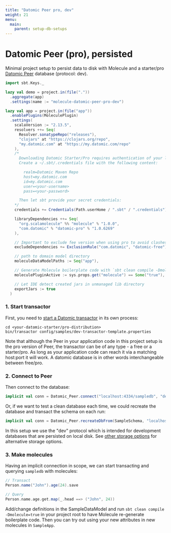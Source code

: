 ```yaml
---
title: "Datomic Peer pro, dev"
weight: 21
menu:
  main:
    parent: setup-db-setups
---
```


# Datomic Peer (pro), persisted

Minimal project setup to persist data to disk with Molecule and a starter/pro [Datomic Peer](https://docs.datomic.com/on-prem/peer-getting-started.html) database (protocol: dev).

```scala
import sbt.Keys._

lazy val demo = project.in(file("."))
  .aggregate(app)
  .settings(name := "molecule-datomic-peer-pro-dev")

lazy val app = project.in(file("app"))
  .enablePlugins(MoleculePlugin)
  .settings(
    scalaVersion := "2.13.5",
    resolvers ++= Seq(
      Resolver.sonatypeRepo("releases"),
      "clojars" at "https://clojars.org/repo",
      "my.datomic.com" at "https://my.datomic.com/repo"
    ),
    /*
      Downloading Datomic Starter/Pro requires authentication of your license:
      Create a ~/.sbt/.credentials file with the following content:

        realm=Datomic Maven Repo
        host=my.datomic.com
        id=my.datomic.com
        user=<your-username>
        pass=<your-password>

      Then let sbt provide your secret credentials:
    */
    credentials += Credentials(Path.userHome / ".sbt" / ".credentials"),

    libraryDependencies ++= Seq(
      "org.scalamolecule" %% "molecule" % "1.0.0",
      "com.datomic" % "datomic-pro" % "1.0.6269"
    ),

    // Important to exclude fee version when using pro to avoid clashes with pro version
    excludeDependencies += ExclusionRule("com.datomic", "datomic-free"),

    // path to domain model directory
    moleculeDataModelPaths := Seq("app"),

    // Generate Molecule boilerplate code with `sbt clean compile -Dmolecule=true`
    moleculePluginActive := sys.props.get("molecule") == Some("true"),

    // Let IDE detect created jars in unmanaged lib directory
    exportJars := true
  )
```

### 1. Start transactor

First, you need to [start a Datomic transactor](https://docs.datomic.com/on-prem/storage.html#start-transactor) in its own process:

    cd <your-datomic-starter/pro-distribution>
    bin/transactor config/samples/dev-transactor-template.properties

Note that although the Peer in your application code in this project setup is the pro version of Peer, the transactor can be of any type - a free or a starter/pro. As long as your application code can reach it via a matching host:port it will work. A datomic database is in other words interchangeable between free/pro.

### 2. Connect to Peer

Then connect to the database:

```scala
implicit val conn = Datomic_Peer.connect("localhost:4334/sampledb", "dev")
```

Or, if we want to test a clean database each time, we could recreate the database and transact the schema on each run:

```scala
implicit val conn = Datomic_Peer.recreateDbFrom(SampleSchema, "localhost:4334/sampledb", "dev")
```

In this setup we use the "dev" protocol which is intended for development databases that are persisted on local disk. See [other storage options](https://docs.datomic.com/on-prem/storage.html) for alternative storage options.


### 3. Make molecules

Having an implicit connection in scope, we can start transacting and querying `sampledb` with molecules:

```scala
// Transact
Person.name("John").age(24).save

// Query
Person.name.age.get.map(_.head ==> ("John", 24))
```


Add/change definitions in the SampleDataModel and run `sbt clean compile -Dmolecule=true` in your project root to have Molecule re-generate boilerplate code. Then you can try out using your new attributes in new molecules in `SampleApp`.

